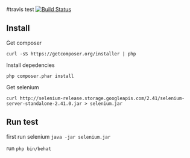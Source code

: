 #travis test [![Build Status](https://travis-ci.org/polem/travis-test.svg?branch=master)](https://travis-ci.org/polem/travis-test)

## Install

Get composer

`curl -sS https://getcomposer.org/installer | php`

Install depedencies

`php composer.phar install`

Get selenium

`curl http://selenium-release.storage.googleapis.com/2.41/selenium-server-standalone-2.41.0.jar > selenium.jar`

## Run test

first run selenium `java -jar selenium.jar`

run `php bin/behat`
